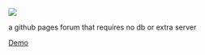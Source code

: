 ![](https://angeal185.github.io/github-forum/app/img/logo_dark.png)

a github pages forum that requires no db or extra server

[Demo](https://angeal185.github.io/github-forum)
